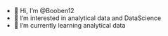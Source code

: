 - 👋 Hi, I’m @Booben12
- 👀 I’m interested in analytical data and DataScience
- 🌱 I’m currently learning analytical data

<!---
Booben12/Booben12 is a ✨ special ✨ repository because its `README.md` (this file) appears on your GitHub profile.
You can click the Preview link to take a look at your changes.
--->
